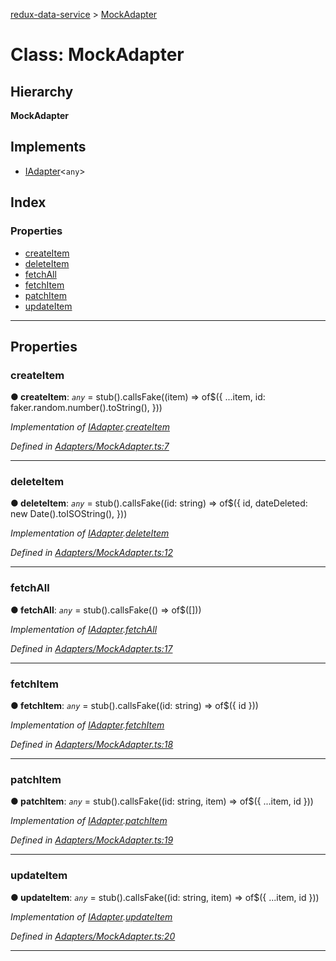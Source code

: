 [redux-data-service](../README.md) > [MockAdapter](../classes/mockadapter.md)

# Class: MockAdapter

## Hierarchy

**MockAdapter**

## Implements

* [IAdapter](../interfaces/iadapter.md)<`any`>

## Index

### Properties

* [createItem](mockadapter.md#createitem)
* [deleteItem](mockadapter.md#deleteitem)
* [fetchAll](mockadapter.md#fetchall)
* [fetchItem](mockadapter.md#fetchitem)
* [patchItem](mockadapter.md#patchitem)
* [updateItem](mockadapter.md#updateitem)

---

## Properties

<a id="createitem"></a>

###  createItem

**● createItem**: *`any`* =  stub().callsFake((item) => of$({
    ...item,
    id: faker.random.number().toString(),
  }))

*Implementation of [IAdapter](../interfaces/iadapter.md).[createItem](../interfaces/iadapter.md#createitem)*

*Defined in [Adapters/MockAdapter.ts:7](https://github.com/Rediker-Software/redux-data-service/blob/9a774aa/src/Adapters/MockAdapter.ts#L7)*

___
<a id="deleteitem"></a>

###  deleteItem

**● deleteItem**: *`any`* =  stub().callsFake((id: string) => of$({
    id,
    dateDeleted: new Date().toISOString(),
  }))

*Implementation of [IAdapter](../interfaces/iadapter.md).[deleteItem](../interfaces/iadapter.md#deleteitem)*

*Defined in [Adapters/MockAdapter.ts:12](https://github.com/Rediker-Software/redux-data-service/blob/9a774aa/src/Adapters/MockAdapter.ts#L12)*

___
<a id="fetchall"></a>

###  fetchAll

**● fetchAll**: *`any`* =  stub().callsFake(() => of$([]))

*Implementation of [IAdapter](../interfaces/iadapter.md).[fetchAll](../interfaces/iadapter.md#fetchall)*

*Defined in [Adapters/MockAdapter.ts:17](https://github.com/Rediker-Software/redux-data-service/blob/9a774aa/src/Adapters/MockAdapter.ts#L17)*

___
<a id="fetchitem"></a>

###  fetchItem

**● fetchItem**: *`any`* =  stub().callsFake((id: string) => of$({ id }))

*Implementation of [IAdapter](../interfaces/iadapter.md).[fetchItem](../interfaces/iadapter.md#fetchitem)*

*Defined in [Adapters/MockAdapter.ts:18](https://github.com/Rediker-Software/redux-data-service/blob/9a774aa/src/Adapters/MockAdapter.ts#L18)*

___
<a id="patchitem"></a>

###  patchItem

**● patchItem**: *`any`* =  stub().callsFake((id: string, item) => of$({ ...item, id }))

*Implementation of [IAdapter](../interfaces/iadapter.md).[patchItem](../interfaces/iadapter.md#patchitem)*

*Defined in [Adapters/MockAdapter.ts:19](https://github.com/Rediker-Software/redux-data-service/blob/9a774aa/src/Adapters/MockAdapter.ts#L19)*

___
<a id="updateitem"></a>

###  updateItem

**● updateItem**: *`any`* =  stub().callsFake((id: string, item) => of$({ ...item, id }))

*Implementation of [IAdapter](../interfaces/iadapter.md).[updateItem](../interfaces/iadapter.md#updateitem)*

*Defined in [Adapters/MockAdapter.ts:20](https://github.com/Rediker-Software/redux-data-service/blob/9a774aa/src/Adapters/MockAdapter.ts#L20)*

___

